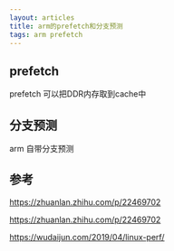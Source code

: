 ```yaml
---
layout: articles
title: arm的prefetch和分支预测
tags: arm prefetch
---
```



## prefetch


prefetch 可以把DDR内存取到cache中


## 分支预测

arm 自带分支预测


## 参考

https://zhuanlan.zhihu.com/p/22469702


https://zhuanlan.zhihu.com/p/22469702


https://wudaijun.com/2019/04/linux-perf/